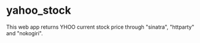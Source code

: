 # yahoo_stock
This web app returns YHOO current stock price through "sinatra", "httparty" and "nokogiri".
